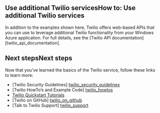 <h2><a id="AdditionalServices"></a><span class="short-header">Use additional Twilio services</span>How to: Use additional Twilio services</h2>
In addition to the examples shown here, Twilio offers web-based APIs that you can use to leverage additional Twilio functionality from your Windows Azure application. For full details, see the [Twilio API documentation] [twilio_api_documentation].

<h2><a id="NextSteps"></a><span class="short-header">Next steps</span>Next steps</h2>
Now that you’ve learned the basics of the Twilio service, follow these links to learn more:

* [Twilio Security Guidelines] [twilio_security_guidelines]
* [Twilio HowTo’s and Example Code] [twilio_howtos]
* [Twilio Quickstart Tutorials][twilio_quickstarts] 
* [Twilio on GitHub] [twilio_on_github]
* [Talk to Twilio Support] [twilio_support]

[twilio_api_documentation]: http://www.twilio.com/api
[twilio_security_guidelines]: http://www.twilio.com/docs/security
[twilio_howtos]: http://www.twilio.com/docs/howto
[twilio_on_github]: https://github.com/twilio
[twilio_support]: http://www.twilio.com/help/contact
[twilio_quickstarts]: http://www.twilio.com/docs/quickstart


